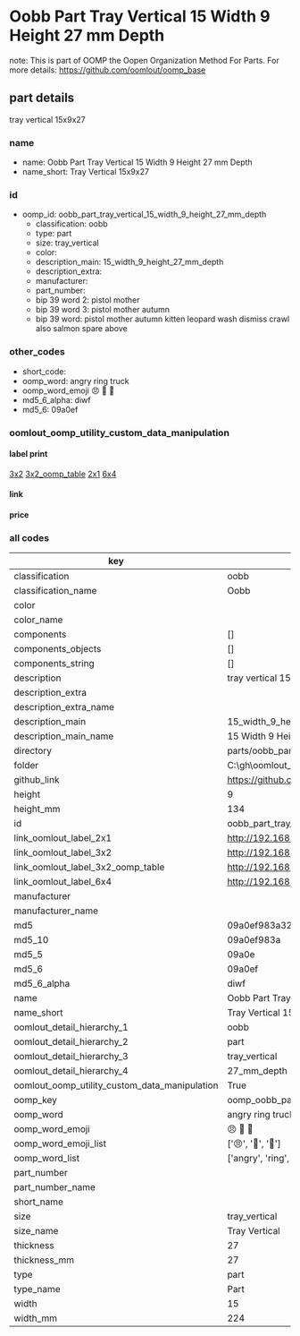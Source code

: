 # Oobb Part Tray Vertical 15 Width 9 Height 27 mm Depth  

note: This is part of OOMP the Oopen Organization Method For Parts. For more details: https://github.com/oomlout/oomp_base

##  part details
  



tray vertical 15x9x27



### name
* name: Oobb Part Tray Vertical 15 Width 9 Height 27 mm Depth
* name_short: Tray Vertical 15x9x27 
### id
* oomp_id: oobb_part_tray_vertical_15_width_9_height_27_mm_depth
  * classification: oobb
  * type: part
  * size: tray_vertical
  * color: 
  * description_main: 15_width_9_height_27_mm_depth
  * description_extra: 
  * manufacturer: 
  * part_number: 
  * bip 39 word 2: pistol mother
  * bip 39 word 3: pistol mother autumn
  * bip 39 word: pistol mother autumn kitten leopard wash dismiss crawl also salmon spare above

### other_codes
* short_code: 
* oomp_word: angry ring truck
* oomp_word_emoji :angry: :ring: :truck:
* md5_6_alpha: diwf
* md5_6: 09a0ef






### oomlout_oomp_utility_custom_data_manipulation
#### label print
[3x2](http://192.168.1.245:1112/?label=oomp%20diwf)
[3x2_oomp_table](http://192.168.1.108:1112/?label=oomp%20diwf)
[2x1](http://192.168.1.242:1112/?label=oomp%20diwf)
[6x4](http://192.168.1.55:1112/?label=oomp%20diwf)    

#### link

                              

#### price







### all codes 
| key | value |  
| --- | --- |  
| classification | oobb |  
| classification_name | Oobb |  
| color |  |  
| color_name |  |  
| components | [] |  
| components_objects | [] |  
| components_string | [] |  
| description | tray vertical 15x9x27 |  
| description_extra |  |  
| description_extra_name |  |  
| description_main | 15_width_9_height_27_mm_depth |  
| description_main_name | 15 Width 9 Height 27 mm Depth |  
| directory | parts/oobb_part_tray_vertical_15_width_9_height_27_mm_depth |  
| folder | C:\gh\oomlout_oobb_version_4_generated_parts\parts\oobb_part_tray_vertical_15_width_9_height_27_mm_depth |  
| github_link | https://github.com/oomlout/oomlout_oomp_part_src/tree/main/parts/oobb_part_tray_vertical_15_width_9_height_27_mm_depth |  
| height | 9 |  
| height_mm | 134 |  
| id | oobb_part_tray_vertical_15_width_9_height_27_mm_depth |  
| link_oomlout_label_2x1 | http://192.168.1.242:1112/?label=oomp%20diwf |  
| link_oomlout_label_3x2 | http://192.168.1.245:1112/?label=oomp%20diwf |  
| link_oomlout_label_3x2_oomp_table | http://192.168.1.108:1112/?label=oomp%20diwf |  
| link_oomlout_label_6x4 | http://192.168.1.55:1112/?label=oomp%20diwf |  
| manufacturer |  |  
| manufacturer_name |  |  
| md5 | 09a0ef983a32a7ebddc027b41f640d2b |  
| md5_10 | 09a0ef983a |  
| md5_5 | 09a0e |  
| md5_6 | 09a0ef |  
| md5_6_alpha | diwf |  
| name | Oobb Part Tray Vertical 15 Width 9 Height 27 mm Depth |  
| name_short | Tray Vertical 15x9x27  |  
| oomlout_detail_hierarchy_1 | oobb |  
| oomlout_detail_hierarchy_2 | part |  
| oomlout_detail_hierarchy_3 | tray_vertical |  
| oomlout_detail_hierarchy_4 | 27_mm_depth |  
| oomlout_oomp_utility_custom_data_manipulation | True |  
| oomp_key | oomp_oobb_part_tray_vertical_15_width_9_height_27_mm_depth |  
| oomp_word | angry ring truck |  
| oomp_word_emoji | :angry: :ring: :truck: |  
| oomp_word_emoji_list | [':angry:', ':ring:', ':truck:'] |  
| oomp_word_list | ['angry', 'ring', 'truck'] |  
| part_number |  |  
| part_number_name |  |  
| short_name |  |  
| size | tray_vertical |  
| size_name | Tray Vertical |  
| thickness | 27 |  
| thickness_mm | 27 |  
| type | part |  
| type_name | Part |  
| width | 15 |  
| width_mm | 224 |  
